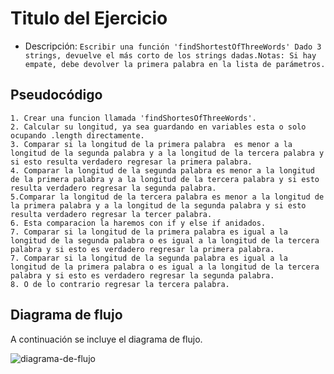 # Titulo del Ejercicio

- Descripción: `Escribir una función 'findShortestOfThreeWords' Dado 3 strings, devuelve el más corto de los strings dadas.Notas:
Si hay empate, debe devolver la primera palabra en la lista de parámetros.`

## Pseudocódigo

```
1. Crear una funcion llamada 'findShortesOfThreeWords'.
2. Calcular su longitud, ya sea guardando en variables esta o solo ocupando .length directamente.
3. Comparar si la longitud de la primera palabra  es menor a la longitud de la segunda palabra y a la longitud de la tercera palabra y si esto resulta verdadero regresar la primera palabra.
4. Comparar la longitud de la segunda palabra es menor a la longitud de la primera palabra y a la longitud de la tercera palabra y si esto resulta verdadero regresar la segunda palabra.
5.Comparar la longitud de la tercera palabra es menor a la longitud de la primera palabra y a la longitud de la segunda palabra y si esto resulta verdadero regresar la tercer palabra.
6. Esta comparacion la haremos con if y else if anidados.
7. Comparar si la longitud de la primera palabra es igual a la longitud de la segunda palabra o es igual a la longitud de la tercera palabra y si esto es verdadero regresar la primera palabra.
7. Comparar si la longitud de la segunda palabra es igual a la longitud de la primera palabra o es igual a la longitud de la tercera palabra y si esto es verdadero regresar la segunda palabra.
8. O de lo contrario regresar la tercera palabra.
```

## Diagrama de flujo

A continuación se incluye el diagrama de flujo.

![diagrama-de-flujo](https://subefotos.com/ver/?52d8a11c22566cfe99197419eec9ab56o.png)